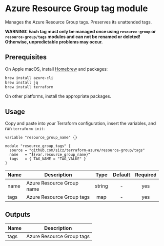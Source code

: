 # Azure Resource Group tag module

Manages the Azure Resource Group tags. Preserves its unattended tags.

**WARNING: Each tag must only be managed once using `resource-group` or
`resource-group/tags` modules and can not be renamed or deleted!
Otherwise, unpredictable problems may occur.**

## Prerequisites

On Apple macOS, install [Homebrew](http://brew.sh/) and packages:
```bash
brew install azure-cli
brew install jq
brew install terraform
```
On other platforms, install the appropriate packages.

## Usage

Copy and paste into your Terraform configuration, insert the variables, and
run `terraform init`:
```hcl
variable "resource_group_name" {}

module "resource_group_tags" {
  source = "github.com/sicz/terraform-azure/resource-group/tags"
  name   = "${var.resource_group_name}"
  tags   = { TAG_NAME = "TAG_VALUE" }
}
```

<!-- BEGINNING OF PRE-COMMIT-TERRAFORM DOCS HOOK -->

| Name | Description | Type | Default | Required |
|------|-------------|:----:|:-----:|:-----:|
| name | Azure Resource Group name | string | - | yes |
| tags | Azure Resource Group tags | map | - | yes |

## Outputs

| Name | Description |
|------|-------------|
| tags | Azure Resource Group tags |

<!-- END OF PRE-COMMIT-TERRAFORM DOCS HOOK -->
